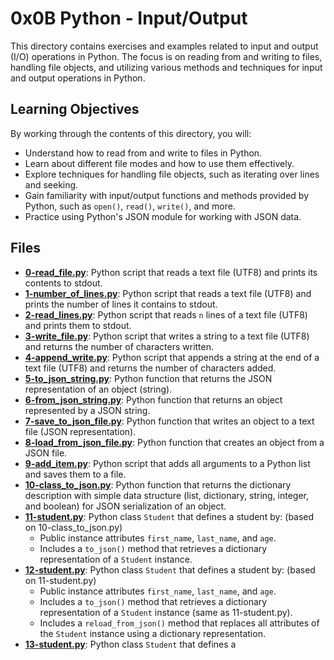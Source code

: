 # 0x0B Python - Input/Output

This directory contains exercises and examples related to input and output (I/O) operations in Python. The focus is on reading from and writing to files, handling file objects, and utilizing various methods and techniques for input and output operations in Python.

## Learning Objectives

By working through the contents of this directory, you will:

- Understand how to read from and write to files in Python.
- Learn about different file modes and how to use them effectively.
- Explore techniques for handling file objects, such as iterating over lines and seeking.
- Gain familiarity with input/output functions and methods provided by Python, such as `open()`, `read()`, `write()`, and more.
- Practice using Python's JSON module for working with JSON data.

## Files

- **[0-read_file.py](./0-read_file.py)**: Python script that reads a text file (UTF8) and prints its contents to stdout.
- **[1-number_of_lines.py](./1-number_of_lines.py)**: Python script that reads a text file (UTF8) and prints the number of lines it contains to stdout.
- **[2-read_lines.py](./2-read_lines.py)**: Python script that reads `n` lines of a text file (UTF8) and prints them to stdout.
- **[3-write_file.py](./3-write_file.py)**: Python script that writes a string to a text file (UTF8) and returns the number of characters written.
- **[4-append_write.py](./4-append_write.py)**: Python script that appends a string at the end of a text file (UTF8) and returns the number of characters added.
- **[5-to_json_string.py](./5-to_json_string.py)**: Python function that returns the JSON representation of an object (string).
- **[6-from_json_string.py](./6-from_json_string.py)**: Python function that returns an object represented by a JSON string.
- **[7-save_to_json_file.py](./7-save_to_json_file.py)**: Python function that writes an object to a text file (JSON representation).
- **[8-load_from_json_file.py](./8-load_from_json_file.py)**: Python function that creates an object from a JSON file.
- **[9-add_item.py](./9-add_item.py)**: Python script that adds all arguments to a Python list and saves them to a file.
- **[10-class_to_json.py](./10-class_to_json.py)**: Python function that returns the dictionary description with simple data structure (list, dictionary, string, integer, and boolean) for JSON serialization of an object.
- **[11-student.py](./11-student.py)**: Python class `Student` that defines a student by: (based on 10-class_to_json.py)
  - Public instance attributes `first_name`, `last_name`, and `age`.
  - Includes a `to_json()` method that retrieves a dictionary representation of a `Student` instance.
- **[12-student.py](./12-student.py)**: Python class `Student` that defines a student by: (based on 11-student.py)
  - Public instance attributes `first_name`, `last_name`, and `age`.
  - Includes a `to_json()` method that retrieves a dictionary representation of a `Student` instance (same as 11-student.py).
  - Includes a `reload_from_json()` method that replaces all attributes of the `Student` instance using a dictionary representation.
- **[13-student.py](./13-student.py)**: Python class `Student` that defines a
